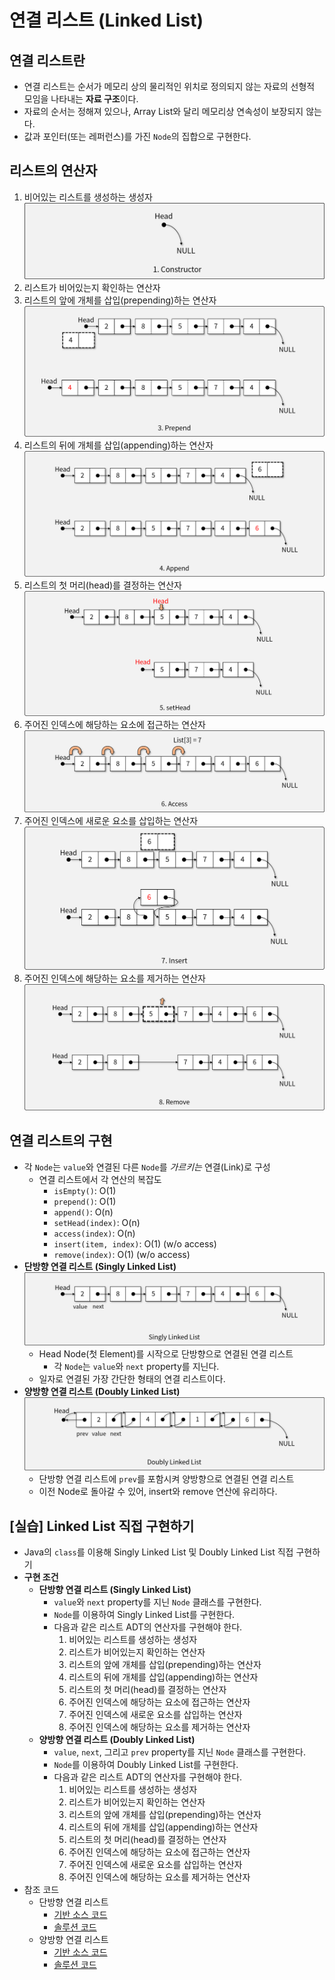 # 연결 리스트 (Linked List)

## 연결 리스트란

- 연결 리스트는 순서가 메모리 상의 물리적인 위치로 정의되지 않는 자료의 선형적 모임을 나타내는 **자료 구조**이다.
- 자료의 순서는 정해져 있으나, Array List와 달리 메모리상 연속성이 보장되지 않는다.
- 값과 포인터(또는 레퍼런스)를 가진 `Node`의 집합으로 구현한다.

## 리스트의 연산자

1. 비어있는 리스트를 생성하는 생성자 [![constructor](https://github.com/ai-creatv/algorithm_jbd1/raw/master/3_DataStructures/3_4_LinkedLists/img/1.png)](https://github.com/ai-creatv/algorithm_jbd1/blob/master/3_DataStructures/3_4_LinkedLists/img/1.png)
2. 리스트가 비어있는지 확인하는 연산자
3. 리스트의 앞에 개체를 삽입(prepending)하는 연산자 [![prepend](https://github.com/ai-creatv/algorithm_jbd1/raw/master/3_DataStructures/3_4_LinkedLists/img/2.png)](https://github.com/ai-creatv/algorithm_jbd1/blob/master/3_DataStructures/3_4_LinkedLists/img/2.png)
4. 리스트의 뒤에 개체를 삽입(appending)하는 연산자 [![append](https://github.com/ai-creatv/algorithm_jbd1/raw/master/3_DataStructures/3_4_LinkedLists/img/3.png)](https://github.com/ai-creatv/algorithm_jbd1/blob/master/3_DataStructures/3_4_LinkedLists/img/3.png)
5. 리스트의 첫 머리(head)를 결정하는 연산자 [![setHead](https://github.com/ai-creatv/algorithm_jbd1/raw/master/3_DataStructures/3_4_LinkedLists/img/4.png)](https://github.com/ai-creatv/algorithm_jbd1/blob/master/3_DataStructures/3_4_LinkedLists/img/4.png)
6. 주어진 인덱스에 해당하는 요소에 접근하는 연산자 [![access](https://github.com/ai-creatv/algorithm_jbd1/raw/master/3_DataStructures/3_4_LinkedLists/img/5.png)](https://github.com/ai-creatv/algorithm_jbd1/blob/master/3_DataStructures/3_4_LinkedLists/img/5.png)
7. 주어진 인덱스에 새로운 요소를 삽입하는 연산자 [![insert](https://github.com/ai-creatv/algorithm_jbd1/raw/master/3_DataStructures/3_4_LinkedLists/img/6.png)](https://github.com/ai-creatv/algorithm_jbd1/blob/master/3_DataStructures/3_4_LinkedLists/img/6.png)
8. 주어진 인덱스에 해당하는 요소를 제거하는 연산자 [![remove](https://github.com/ai-creatv/algorithm_jbd1/raw/master/3_DataStructures/3_4_LinkedLists/img/7.png)](https://github.com/ai-creatv/algorithm_jbd1/blob/master/3_DataStructures/3_4_LinkedLists/img/7.png)

## 연결 리스트의 구현

- 각 `Node`는 `value`와 연결된 다른 `Node`를 *가르키는* 연결(Link)로 구성
  - 연결 리스트에서 각 연산의 복잡도
    - `isEmpty()`: O(1)
    - `prepend()`: O(1)
    - `append()`: O(n)
    - `setHead(index)`: O(n)
    - `access(index)`: O(n)
    - `insert(item, index)`: O(1) (w/o access)
    - `remove(index)`: O(1) (w/o access)
- **단방향 연결 리스트 (Singly Linked List)** [![Singly Linked List](https://github.com/ai-creatv/algorithm_jbd1/raw/master/3_DataStructures/3_4_LinkedLists/img/8.png)](https://github.com/ai-creatv/algorithm_jbd1/blob/master/3_DataStructures/3_4_LinkedLists/img/8.png)
  - Head Node(첫 Element)를 시작으로 단방향으로 연결된 연결 리스트
    - 각 `Node`는 `value`와 `next` property를 지닌다.
  - 일자로 연결된 가장 간단한 형태의 연결 리스트이다.
- **양방향 연결 리스트 (Doubly Linked List)** [![Doubly Linked List](https://github.com/ai-creatv/algorithm_jbd1/raw/master/3_DataStructures/3_4_LinkedLists/img/9.png)](https://github.com/ai-creatv/algorithm_jbd1/blob/master/3_DataStructures/3_4_LinkedLists/img/9.png)
  - 단방향 연결 리스트에 `prev`를 포함시켜 양방향으로 연결된 연결 리스트
  - 이전 Node로 돌아갈 수 있어, insert와 remove 연산에 유리하다.

## [실습] Linked List 직접 구현하기

- Java의 `class`를 이용해 Singly Linked List 및 Doubly Linked List 직접 구현하기
- **구현 조건**
  - **단방향 연결 리스트 (Singly Linked List)**
    - `value`와 `next` property를 지닌 `Node` 클래스를 구현한다.
    - `Node`를 이용하여 Singly Linked List를 구현한다.
    - 다음과 같은 리스트 ADT의 연산자를 구현해야 한다.
      1. 비어있는 리스트를 생성하는 생성자
      2. 리스트가 비어있는지 확인하는 연산자
      3. 리스트의 앞에 개체를 삽입(prepending)하는 연산자
      4. 리스트의 뒤에 개체를 삽입(appending)하는 연산자
      5. 리스트의 첫 머리(head)를 결정하는 연산자
      6. 주어진 인덱스에 해당하는 요소에 접근하는 연산자
      7. 주어진 인덱스에 새로운 요소를 삽입하는 연산자
      8. 주어진 인덱스에 해당하는 요소를 제거하는 연산자
  - **양방향 연결 리스트 (Doubly Linked List)**
    - `value`, `next`, 그리고 `prev` property를 지닌 `Node` 클래스를 구현한다.
    - `Node`를 이용하여 Doubly Linked List를 구현한다.
    - 다음과 같은 리스트 ADT의 연산자를 구현해야 한다.
      1. 비어있는 리스트를 생성하는 생성자
      2. 리스트가 비어있는지 확인하는 연산자
      3. 리스트의 앞에 개체를 삽입(prepending)하는 연산자
      4. 리스트의 뒤에 개체를 삽입(appending)하는 연산자
      5. 리스트의 첫 머리(head)를 결정하는 연산자
      6. 주어진 인덱스에 해당하는 요소에 접근하는 연산자
      7. 주어진 인덱스에 새로운 요소를 삽입하는 연산자
      8. 주어진 인덱스에 해당하는 요소를 제거하는 연산자
- 참조 코드
  - 단방향 연결 리스트
    - [기반 소스 코드](https://github.com/ai-creatv/algorithm_jbd1/blob/master/3_DataStructures/3_4_LinkedLists/src/SLL/Before.java)
    - [솔루션 코드](https://github.com/ai-creatv/algorithm_jbd1/blob/master/3_DataStructures/3_4_LinkedLists/src/SLL/After.java)
  - 양방향 연결 리스트
    - [기반 소스 코드](https://github.com/ai-creatv/algorithm_jbd1/blob/master/3_DataStructures/3_4_LinkedLists/src/DLL/Before.java)
    - [솔루션 코드](https://github.com/ai-creatv/algorithm_jbd1/blob/master/3_DataStructures/3_4_LinkedLists/src/DLL/After.java)